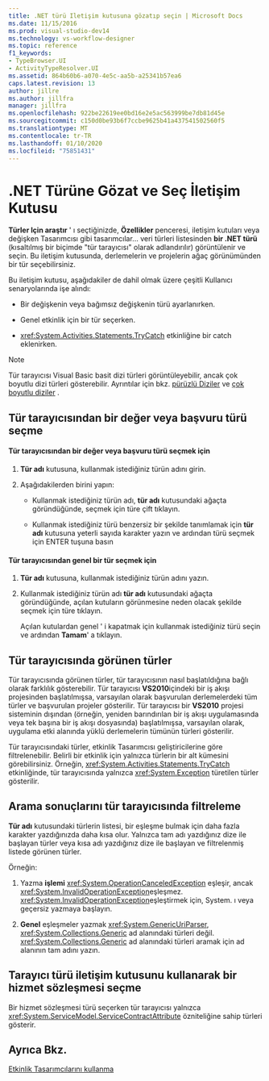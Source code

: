 ```yaml
---
title: .NET türü Iletişim kutusuna gözatıp seçin | Microsoft Docs
ms.date: 11/15/2016
ms.prod: visual-studio-dev14
ms.technology: vs-workflow-designer
ms.topic: reference
f1_keywords:
- TypeBrowser.UI
- ActivityTypeResolver.UI
ms.assetid: 864b60b6-a070-4e5c-aa5b-a25341b57ea6
caps.latest.revision: 13
author: jillre
ms.author: jillfra
manager: jillfra
ms.openlocfilehash: 922be22619ee0bd16e2e5ac563999be7db81d45e
ms.sourcegitcommit: c150d0be93b6f7ccbe9625b41a437541502560f5
ms.translationtype: MT
ms.contentlocale: tr-TR
ms.lasthandoff: 01/10/2020
ms.locfileid: "75851431"
---
```

# <a name="browse-and-select-a-net-type-dialog-box"></a>.NET Türüne Gözat ve Seç İletişim Kutusu
**Türler Için araştır** ' ı seçtiğinizde, **Özellikler** penceresi, iletişim kutuları veya değişken Tasarımcısı gibi tasarımcılar... veri türleri listesinden **bir .NET türü** (kısaltılmış bir biçimde "tür tarayıcısı" olarak adlandırılır) görüntülenir ve seçin. Bu iletişim kutusunda, derlemelerin ve projelerin ağaç görünümünden bir tür seçebilirsiniz.

 Bu iletişim kutusu, aşağıdakiler de dahil olmak üzere çeşitli Kullanıcı senaryolarında işe alındı:

- Bir değişkenin veya bağımsız değişkenin türü ayarlanırken.

- Genel etkinlik için bir tür seçerken.

- <xref:System.Activities.Statements.TryCatch> etkinliğine bir catch eklenirken.

> [!NOTE]
> Tür tarayıcısı Visual Basic basit dizi türleri görüntüleyebilir, ancak çok boyutlu dizi türleri gösterebilir. Ayrıntılar için bkz. [pürüzlü Diziler](https://msdn.microsoft.com/library/hkhhsz9t(VS.90).aspx) ve [çok boyutlu diziler](https://msdn.microsoft.com/library/d2de1t93(VS.90).aspx) .

## <a name="selecting-a-value-or-reference-type-from-the-type-browser"></a>Tür tarayıcısından bir değer veya başvuru türü seçme

#### <a name="to-select-a-value-or-reference-type-from-the-type-browser"></a>Tür tarayıcısından bir değer veya başvuru türü seçmek için

1. **Tür adı** kutusuna, kullanmak istediğiniz türün adını girin.

2. Aşağıdakilerden birini yapın:

    - Kullanmak istediğiniz türün adı, **tür adı** kutusundaki ağaçta göründüğünde, seçmek için türe çift tıklayın.

    - Kullanmak istediğiniz türü benzersiz bir şekilde tanımlamak için **tür adı** kutusuna yeterli sayıda karakter yazın ve ardından türü seçmek için ENTER tuşuna basın

#### <a name="to-select-a-generic-type-from-the-type-browser"></a>Tür tarayıcısından genel bir tür seçmek için

1. **Tür adı** kutusuna, kullanmak istediğiniz türün adını yazın.

2. Kullanmak istediğiniz türün adı **tür adı** kutusundaki ağaçta göründüğünde, açılan kutuların görünmesine neden olacak şekilde seçmek için türe tıklayın.

     Açılan kutulardan genel ' i kapatmak için kullanmak istediğiniz türü seçin ve ardından **Tamam**' a tıklayın.

## <a name="types-displayed-in-the-type-browser"></a>Tür tarayıcısında görünen türler
 Tür tarayıcısında görünen türler, tür tarayıcısının nasıl başlatıldığına bağlı olarak farklılık gösterebilir. Tür tarayıcısı **VS2010**içindeki bir iş akışı projesinden başlatılmışsa, varsayılan olarak başvurulan derlemelerdeki tüm türler ve başvurulan projeler gösterilir. Tür tarayıcısı bir **VS2010** projesi sisteminin dışından (örneğin, yeniden barındırılan bir iş akışı uygulamasında veya tek başına bir iş akışı dosyasında) başlatılmışsa, varsayılan olarak, uygulama etki alanında yüklü derlemelerin tümünün türleri gösterilir.

 Tür tarayıcısındaki türler, etkinlik Tasarımcısı geliştiricilerine göre filtrelenebilir. Belirli bir etkinlik için yalnızca türlerin bir alt kümesini görebilirsiniz. Örneğin, <xref:System.Activities.Statements.TryCatch> etkinliğinde, tür tarayıcısında yalnızca <xref:System.Exception> türetilen türler gösterilir.

## <a name="filtering-search-results-in-the-type-browser"></a>Arama sonuçlarını tür tarayıcısında filtreleme
 **Tür adı** kutusundaki türlerin listesi, bir eşleşme bulmak için daha fazla karakter yazdığınızda daha kısa olur. Yalnızca tam adı yazdığınız dize ile başlayan türler veya kısa adı yazdığınız dize ile başlayan ve filtrelenmiş listede görünen türler.

 Örneğin:

1. Yazma **işlemi** <xref:System.OperationCanceledException> eşleşir, ancak <xref:System.InvalidOperationException>eşleşmez. <xref:System.InvalidOperationException>eşleştirmek için, System. ı veya geçersiz yazmaya başlayın.

2. **Genel** eşleşmeler yazmak <xref:System.GenericUriParser>, <xref:System.Collections.Generic> ad alanındaki türleri değil. <xref:System.Collections.Generic> ad alanındaki türleri aramak için ad alanının tam adını yazın.

## <a name="selecting-a-service-contract-using-the-type-browser-dialog"></a>Tarayıcı türü iletişim kutusunu kullanarak bir hizmet sözleşmesi seçme
 Bir hizmet sözleşmesi türü seçerken tür tarayıcısı yalnızca <xref:System.ServiceModel.ServiceContractAttribute> özniteliğine sahip türleri gösterir.

## <a name="see-also"></a>Ayrıca Bkz.
 [Etkinlik Tasarımcılarını kullanma](../workflow-designer/using-the-activity-designers.md)
